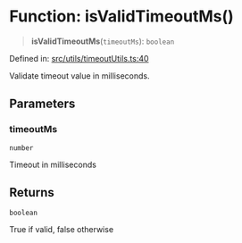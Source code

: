 # Function: isValidTimeoutMs()

> **isValidTimeoutMs**(`timeoutMs`): `boolean`

Defined in: [src/utils/timeoutUtils.ts:40](https://github.com/Nick2bad4u/Uptime-Watcher/blob/2a45eeb1723f8f7089001af2c92aa07d82dfe7e4/src/utils/timeoutUtils.ts#L40)

Validate timeout value in milliseconds.

## Parameters

### timeoutMs

`number`

Timeout in milliseconds

## Returns

`boolean`

True if valid, false otherwise

